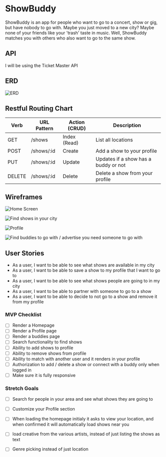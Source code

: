 # ShowBuddy

ShowBuddy is an app for people who want to go to a concert, show or gig, but have nobody to go with. Maybe you just moved to a new city? Maybe none of your friends like your 'trash' taste in music. Well, ShowBuddy matches you with others who also want to go to the same show. 


## API 

I will be using the Ticket Master API 


## ERD

![ERD](https://res.cloudinary.com/dtjasyr7k/image/upload/v1698361461/ERD_ctrmor.png)


## Restful Routing Chart

| Verb   | URL Pattern | Action (CRUD) | Description                          |
| ------ | ----------- | ------------- | ------------------------------------ |
| GET    | /shows      | Index (Read)  | List all locations                   |
| POST   | /shows/:id  | Create        | Add a show to your profile           |
| PUT    | /shows/:id  | Update        | Updates if a show has a buddy or not |
| DELETE | /shows/:id  | Delete        | Delete a show from your profile      |


## Wireframes


![Home Screen](https://res.cloudinary.com/dtjasyr7k/image/upload/v1698358073/1_igxoqn.png)

![Find shows in your city](https://res.cloudinary.com/dtjasyr7k/image/upload/v1698358073/2_viphrj.png)

![Profile](https://res.cloudinary.com/dtjasyr7k/image/upload/v1698358073/3_spmscn.png)

![Find buddies to go with / advertise you need someone to go with](https://res.cloudinary.com/dtjasyr7k/image/upload/v1698358073/4_stzten.png)

## User Stories

- As a user, I want to be able to see what shows are available in my city
- As a user, I want to be able to save a show to my profile that I want to go to 
- As a user, I want to be able to see what shows people are going to in my city
- As a user, I want to be able to partner with someone to go to a show
- As a user, I want to be able to decide to not go to a show and remove it from my profile 



### MVP Checklist

- [ ] Render a Homepage
- [ ] Render a Profile page
- [ ] Render a buddies page
- [ ] Search functionality to find shows 
- [ ] Ability to add shows to profile 
- [ ] Ability to remove shows from profile 
- [ ] Ability to match with another user and it renders in your profile
- [ ] Authorization to add / delete a show or connect with a buddy only when logged in
- [ ] Make sure it is fully responsive 

### Stretch Goals

- [ ] Search for people in your area and see what shows they are going to
- [ ] Customize your Profile section
- [ ] When loading the homepage initialy it asks to view your location, and when confirmed it will automatically load shows near you
- [ ] load creative from the various artists, instead of just listing the shows as text
- [ ] Genre picking instead of just location

